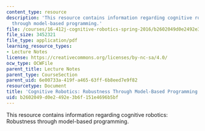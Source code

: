 ```yaml
---
content_type: resource
description: 'This resource contains information regarding cognitive robotics: Robustness
  through model-based programming.'
file: /courses/16-412j-cognitive-robotics-spring-2016/b2602049d0e2492e3b6f151e4696b5bf_MIT16_412JS16_L1.pdf
file_size: 3452321
file_type: application/pdf
learning_resource_types:
- Lecture Notes
license: https://creativecommons.org/licenses/by-nc-sa/4.0/
ocw_type: OCWFile
parent_title: Lecture Notes
parent_type: CourseSection
parent_uid: 6e00733a-419f-a465-63ff-6b8eed7e9f82
resourcetype: Document
title: 'Cognitive Robotics: Robustness Through Model-Based Programming'
uid: b2602049-d0e2-492e-3b6f-151e4696b5bf
---
```

This resource contains information regarding cognitive robotics: Robustness through model-based programming.